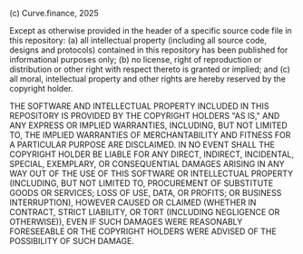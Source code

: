(c) Curve.finance, 2025

Except as otherwise provided in the header of a specific source code
file in this repository: (a) all intellectual property (including all
source code, designs and protocols) contained in this repository has been
published for informational purposes only; (b) no license, right of
reproduction or distribution or other right with respect thereto is
granted or implied; and (c) all moral, intellectual property and other
rights are hereby reserved by the copyright holder.

THE SOFTWARE AND INTELLECTUAL PROPERTY INCLUDED IN THIS REPOSITORY
IS PROVIDED BY THE COPYRIGHT HOLDERS "AS IS," AND ANY EXPRESS
OR IMPLIED WARRANTIES, INCLUDING, BUT NOT LIMITED TO, THE IMPLIED
WARRANTIES OF MERCHANTABILITY AND FITNESS FOR A PARTICULAR PURPOSE
ARE DISCLAIMED. IN NO EVENT SHALL THE COPYRIGHT HOLDER BE LIABLE FOR
ANY DIRECT, INDIRECT, INCIDENTAL, SPECIAL, EXEMPLARY, OR CONSEQUENTIAL
DAMAGES ARISING IN ANY WAY OUT OF THE USE OF THIS SOFTWARE OR
INTELLECTUAL PROPERTY (INCLUDING, BUT NOT LIMITED TO, PROCUREMENT
OF SUBSTITUTE GOODS OR SERVICES; LOSS OF USE, DATA, OR PROFITS; OR
BUSINESS INTERRUPTION), HOWEVER CAUSED OR CLAIMED (WHETHER IN CONTRACT,
STRICT LIABILITY, OR TORT (INCLUDING NEGLIGENCE OR OTHERWISE)), EVEN IF
SUCH DAMAGES WERE REASONABLY FORESEEABLE OR THE COPYRIGHT HOLDERS WERE
ADVISED OF THE POSSIBILITY OF SUCH DAMAGE.
